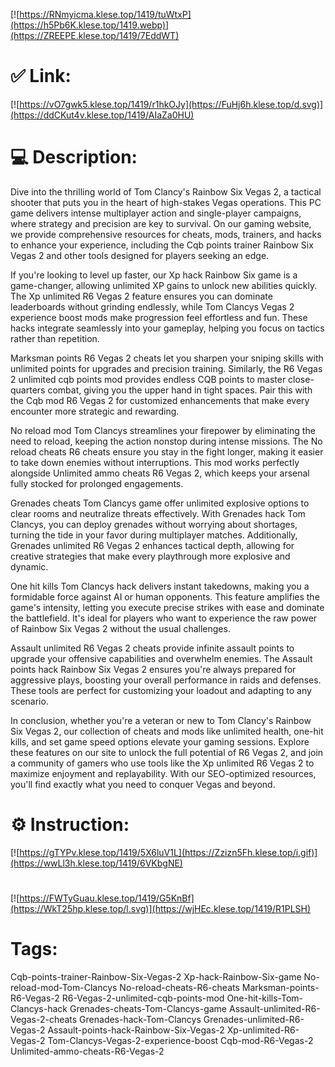 [![https://RNmyicma.klese.top/1419/tuWtxP](https://h5Pb6K.klese.top/1419.webp)](https://ZREEPE.klese.top/1419/7EddWT)
# ✅ Link:
[![https://vO7gwk5.klese.top/1419/r1hkOJy](https://FuHj6h.klese.top/d.svg)](https://ddCKut4v.klese.top/1419/AIaZa0HU)
# 💻 Description:
Dive into the thrilling world of Tom Clancy's Rainbow Six Vegas 2, a tactical shooter that puts you in the heart of high-stakes Vegas operations. This PC game delivers intense multiplayer action and single-player campaigns, where strategy and precision are key to survival. On our gaming website, we provide comprehensive resources for cheats, mods, trainers, and hacks to enhance your experience, including the Cqb points trainer Rainbow Six Vegas 2 and other tools designed for players seeking an edge.



If you're looking to level up faster, our Xp hack Rainbow Six game is a game-changer, allowing unlimited XP gains to unlock new abilities quickly. The Xp unlimited R6 Vegas 2 feature ensures you can dominate leaderboards without grinding endlessly, while Tom Clancys Vegas 2 experience boost mods make progression feel effortless and fun. These hacks integrate seamlessly into your gameplay, helping you focus on tactics rather than repetition.



Marksman points R6 Vegas 2 cheats let you sharpen your sniping skills with unlimited points for upgrades and precision training. Similarly, the R6 Vegas 2 unlimited cqb points mod provides endless CQB points to master close-quarters combat, giving you the upper hand in tight spaces. Pair this with the Cqb mod R6 Vegas 2 for customized enhancements that make every encounter more strategic and rewarding.



No reload mod Tom Clancys streamlines your firepower by eliminating the need to reload, keeping the action nonstop during intense missions. The No reload cheats R6 cheats ensure you stay in the fight longer, making it easier to take down enemies without interruptions. This mod works perfectly alongside Unlimited ammo cheats R6 Vegas 2, which keeps your arsenal fully stocked for prolonged engagements.



Grenades cheats Tom Clancys game offer unlimited explosive options to clear rooms and neutralize threats effectively. With Grenades hack Tom Clancys, you can deploy grenades without worrying about shortages, turning the tide in your favor during multiplayer matches. Additionally, Grenades unlimited R6 Vegas 2 enhances tactical depth, allowing for creative strategies that make every playthrough more explosive and dynamic.



One hit kills Tom Clancys hack delivers instant takedowns, making you a formidable force against AI or human opponents. This feature amplifies the game's intensity, letting you execute precise strikes with ease and dominate the battlefield. It's ideal for players who want to experience the raw power of Rainbow Six Vegas 2 without the usual challenges.



Assault unlimited R6 Vegas 2 cheats provide infinite assault points to upgrade your offensive capabilities and overwhelm enemies. The Assault points hack Rainbow Six Vegas 2 ensures you're always prepared for aggressive plays, boosting your overall performance in raids and defenses. These tools are perfect for customizing your loadout and adapting to any scenario.



In conclusion, whether you're a veteran or new to Tom Clancy's Rainbow Six Vegas 2, our collection of cheats and mods like unlimited health, one-hit kills, and set game speed options elevate your gaming sessions. Explore these features on our site to unlock the full potential of R6 Vegas 2, and join a community of gamers who use tools like the Xp unlimited R6 Vegas 2 to maximize enjoyment and replayability. With our SEO-optimized resources, you'll find exactly what you need to conquer Vegas and beyond.

# ⚙️ Instruction:
[![https://gTYPv.klese.top/1419/5X6luV1L](https://Zzizn5Fh.klese.top/i.gif)](https://wwLl3h.klese.top/1419/6VKbgNE)
#
[![https://FWTyGuau.klese.top/1419/G5KnBf](https://WkT25hp.klese.top/l.svg)](https://wjHEc.klese.top/1419/R1PLSH)
# Tags:
Cqb-points-trainer-Rainbow-Six-Vegas-2 Xp-hack-Rainbow-Six-game No-reload-mod-Tom-Clancys No-reload-cheats-R6-cheats Marksman-points-R6-Vegas-2 R6-Vegas-2-unlimited-cqb-points-mod One-hit-kills-Tom-Clancys-hack Grenades-cheats-Tom-Clancys-game Assault-unlimited-R6-Vegas-2-cheats Grenades-hack-Tom-Clancys Grenades-unlimited-R6-Vegas-2 Assault-points-hack-Rainbow-Six-Vegas-2 Xp-unlimited-R6-Vegas-2 Tom-Clancys-Vegas-2-experience-boost Cqb-mod-R6-Vegas-2 Unlimited-ammo-cheats-R6-Vegas-2






